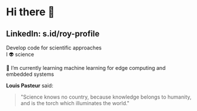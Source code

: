 # Hi there 👋

## LinkedIn: s.id/roy-profile

Develop code for scientific approaches<br>
I :alien: science

🌱 I’m currently learning machine learning for edge computing and embedded systems

**Louis Pasteur** said:
>"Science knows no country, because knowledge belongs to humanity, and is the torch which illuminates the world."

<!--
**ricoen/ricoen** is a ✨ _special_ ✨ repository because its `README.md` (this file) appears on your GitHub profile.

Here are some ideas to get you started:

- 🔭 I’m currently working on ...
- 🌱 I’m currently learning ...
- 👯 I’m looking to collaborate on ...
- 🤔 I’m looking for help with ...
- 💬 Ask me about ...
- 📫 How to reach me: ...
- 😄 Pronouns: ...
- ⚡ Fun fact: ...
-->
